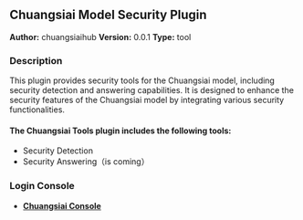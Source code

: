 ## Chuangsiai Model Security Plugin

**Author:** chuangsiaihub
**Version:** 0.0.1
**Type:** tool

### Description

This plugin provides security tools for the Chuangsiai model, including security detection and answering capabilities. It is designed to enhance the security features of the Chuangsiai model by integrating various security functionalities.

#### The Chuangsiai Tools plugin includes the following tools:

- Security Detection
- Security Answering（is coming）

### Login Console

- **[Chuangsiai Console](https://console.chuangsiai.com/)**
